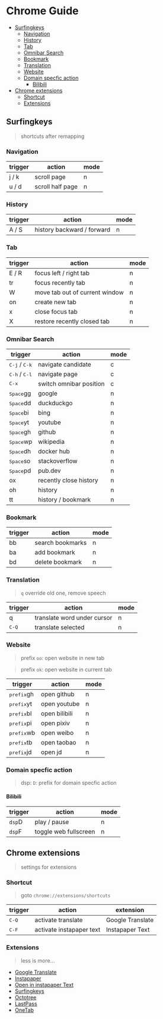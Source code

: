 # Chrome Guide


<!-- vim-markdown-toc GFM -->

* [Surfingkeys](#surfingkeys)
  * [Navigation](#navigation)
  * [History](#history)
  * [Tab](#tab)
  * [Omnibar Search](#omnibar-search)
  * [Bookmark](#bookmark)
  * [Translation](#translation)
  * [Website](#website)
  * [Domain specfic action](#domain-specfic-action)
    * [Bilibili](#bilibili)
* [Chrome extensions](#chrome-extensions)
  * [Shortcut](#shortcut)
  * [Extensions](#extensions)

<!-- vim-markdown-toc -->

## Surfingkeys 

> shortcuts after remapping

### Navigation

| trigger | action           | mode |
|---------|------------------|------|
| j / k   | scroll page      | n    |
| u / d   | scroll half page | n    |

### History

| trigger | action                     | mode |
|---------|----------------------------|------|
| A / S   | history backward / forward | n    |

### Tab

| trigger | action                         | mode |
|---------|--------------------------------|------|
| E / R   | focus left / right tab         | n    |
| tr      | focus recently tab             | n    |
| W       | move tab out of current window | n    |
| on      | create new tab                 | n    |
| x       | close focus tab                | n    |
| X       | restore recently closed tab    | n    |

### Omnibar Search

| trigger                         | action                  | mode |
|---------------------------------|-------------------------|------|
| <kbd>C-j</kbd> / <kbd>C-k</kbd> | navigate candidate      | c    |
| <kbd>C-h</kbd> / <kbd>C-l</kbd> | navigate page           | c    |
| <kbd>C-x</kbd>                  | switch omnibar position | c    |
| <kbd>Space</kbd>gg              | google                  | n    |
| <kbd>Space</kbd>dd              | duckduckgo              | n    |
| <kbd>Space</kbd>bi              | bing                    | n    |
| <kbd>Space</kbd>yt              | youtube                 | n    |
| <kbd>Space</kbd>gh              | github                  | n    |
| <kbd>Space</kbd>wp              | wikipedia               | n    |
| <kbd>Space</kbd>dh              | docker hub              | n    |
| <kbd>Space</kbd>so              | stackoverflow           | n    |
| <kbd>Space</kbd>pd              | pub.dev                 | n    |
| ox                              | recently close history  | n    |
| oh                              | history                 | n    |
| tt                              | history / bookmark      | n    |

### Bookmark

| trigger | action           | mode |
|---------|------------------|------|
| bb      | search bookmarks | n    |
| ba      | add bookmark     | n    |
| bd      | delete bookmark  | n    |

### Translation

> `q` override old one, remove speech

| trigger        | action                      | mode |
|----------------|-----------------------------|------|
| q              | translate word under cursor | n    |
| <kbd>C-Q</kbd> | translate selected          | n    |

### Website

> prefix `oo`: open website in new tab

> prefix `ok`: open website in current tab

| trigger             | action        | mode |
|---------------------|---------------|------|
| <kbd>prefix</kbd>gh | open github   | n    |
| <kbd>prefix</kbd>yt | open youtube  | n    |
| <kbd>prefix</kbd>bl | open bilibili | n    |
| <kbd>prefix</kbd>pi | open pixiv    | n    |
| <kbd>prefix</kbd>wb | open weibo    | n    |
| <kbd>prefix</kbd>tb | open taobao   | n    |
| <kbd>prefix</kbd>jd | open jd       | n    |

### Domain specfic action

> dsp: `D`: prefix for domain specfic action

#### Bilibili

| trigger | action                | mode |
|---------|-----------------------|------|
| `dsp`D  | play / pause          | n    |
| `dsp`F  | toggle web fullscreen | n    |

## Chrome extensions 

> settings for extensions

### Shortcut

> goto `chrome://extensions/shortcuts`

| trigger        | action                   | extension        |
|----------------|--------------------------|------------------|
| <kbd>C-Q</kbd> | activate translate       | Google Translate |
| <kbd>C-F</kbd> | activate instapaper text | Instapaper Text  |

### Extensions

> less is more...

* [Google Translate](https://chrome.google.com/webstore/detail/google-translate/aapbdbdomjkkjkaonfhkkikfgjllcleb)
* [Instapaper](https://chrome.google.com/webstore/detail/instapaper/ldjkgaaoikpmhmkelcgkgacicjfbofhh)
* [Open in instapaper Text](https://chrome.google.com/webstore/detail/open-in-instapaper-text/lkdmfkbmdklogdfgcbcgdfhkmanmbhih)
* [Surfingkeys](https://chrome.google.com/webstore/detail/surfingkeys/gfbliohnnapiefjpjlpjnehglfpaknnc)
* [Octotree](https://chrome.google.com/webstore/detail/octotree-github-code-tree/bkhaagjahfmjljalopjnoealnfndnagc)
* [LastPass](https://chrome.google.com/webstore/detail/lastpass-free-password-ma/hdokiejnpimakedhajhdlcegeplioahd)
* [OneTab](https://chrome.google.com/webstore/detail/onetab/chphlpgkkbolifaimnlloiipkdnihall)
